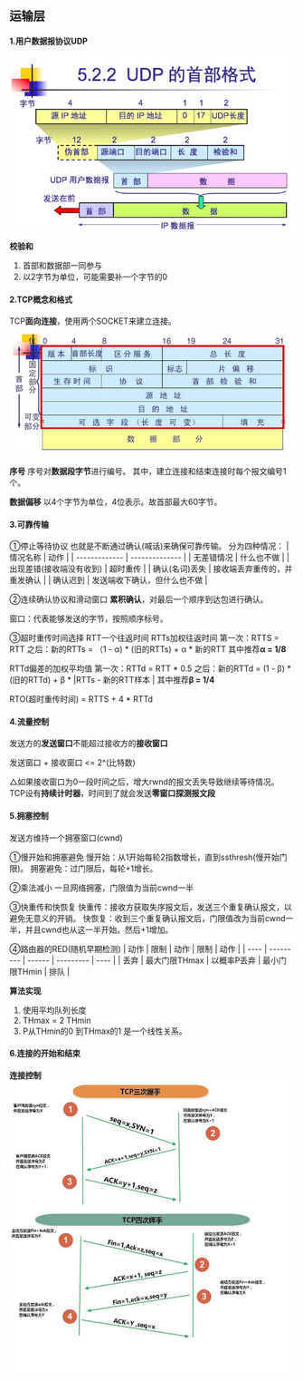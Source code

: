 ## 运输层

#### 1.用户数据报协议UDP

![首部格式](computerWeb/UDPFormat.jpeg)

**校验和**
1. 首部和数据部一同参与
2. 以2字节为单位，可能需要补一个字节的0

#### 2.TCP概念和格式
TCP**面向连接**，使用两个SOCKET来建立连接。

![TCP报文格式](computerWeb/TCPFormat.jpeg)

**序号**
序号对**数据段字节**进行编号。
其中，建立连接和结束连接时每个报文编号1个。

**数据偏移**
以4个字节为单位，4位表示。故首部最大60字节。

#### 3.可靠传输
①停止等待协议
也就是不断通过确认(喊话)来确保可靠传输。
分为四种情况：
| 情况名称          | 动作             |
| ------------- | -------------- |
| 无差错情况         | 什么也不做          |
| 出现差错(接收端没有收到) | 超时重传           |
| 确认(名词)丢失      | 接收端丢弃重传的，并重发确认 |
| 确认迟到          | 发送端收下确认，但什么也不做 |

②连续确认协议和滑动窗口
**累积确认**，对最后一个顺序到达包进行确认。

窗口：代表能够发送的字节，按照顺序标号。

③超时重传时间选择
RTT一个往返时间
RTTs加权往返时间
第一次：RTTS = RTT
之后：新的RTTs = （1 - α) * (旧的RTTs) + α * 新的RTT
其中推荐**α = 1/8**

RTTd偏差的加权平均值
第一次：RTTd = RTT * 0.5
之后：新的RTTd = (1 - β) * (旧的RTTd) + β * |RTTs - 新的RTT样本 |
其中推荐**β = 1/4**

RTO(超时重传时间) = RTTS + 4 * RTTd

#### 4.流量控制
发送方的**发送窗口**不能超过接收方的**接收窗口**

发送窗口 + 接收窗口 <= 2^(比特数)

△如果接收窗口为0一段时间之后，增大rwnd的报文丢失导致继续等待情况。
TCP设有**持续计时器**，时间到了就会发送**零窗口探测报文段**

#### 5.拥塞控制
发送方维持一个拥塞窗口(cwnd)

①慢开始和拥塞避免
慢开始：从1开始每轮2指数增长，直到ssthresh(慢开始门限)。
拥塞避免：过门限后，每轮+1增长。

②乘法减小
一旦网络拥塞，门限值为当前cwnd一半

③快重传和快恢复
快重传：接收方获取失序报文后，发送三个重复确认报文，以避免无意义的开销。
快恢复：收到三个重复确认报文后，门限值改为当前cwnd一半，并且cwnd也从这一半开始。然后+1增加。

④路由器的RED(随机早期检测)
| 动作   | 限制        | 动作     | 限制        | 动作   |
| ---- | --------- | ------ | --------- | ---- |
| 丢弃   | 最大门限THmax | 以概率P丢弃 | 最小门限THmin | 排队   |

**算法实现**
1. 使用平均队列长度
2. THmax = 2 THmin
3. P从THmin的0 到THmax的1 是一个线性关系。

#### 6.连接的开始和结束
**连接控制**
![连接控制](computerWeb/TCPcontrol.jpeg)
